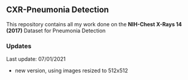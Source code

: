 ## CXR-Pneumonia Detection

This repository contains all my work done on the **NIH-Chest X-Rays 14 (2017)** Dataset for Pneumonia Detection

### Updates

Last update: 07/01/2021
* new version, using images resized to 512x512


